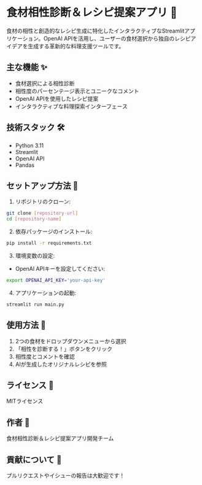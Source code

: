 # 食材相性診断＆レシピ提案アプリ 🍳

食材の相性と創造的なレシピ生成に特化したインタラクティブなStreamlitアプリケーション。OpenAI APIを活用し、ユーザーの食材選択から独自のレシピアイデアを生成する革新的な料理支援ツールです。

## 主な機能 ✨

- 食材選択による相性診断
- 相性度のパーセンテージ表示とユニークなコメント
- OpenAI APIを使用したレシピ提案
- インタラクティブな料理探索インターフェース

## 技術スタック 🛠️

- Python 3.11
- Streamlit
- OpenAI API
- Pandas

## セットアップ方法 🚀

1. リポジトリのクローン:
```bash
git clone [repository-url]
cd [repository-name]
```

2. 依存パッケージのインストール:
```bash
pip install -r requirements.txt
```

3. 環境変数の設定:
- OpenAI APIキーを設定してください:
```bash
export OPENAI_API_KEY='your-api-key'
```

4. アプリケーションの起動:
```bash
streamlit run main.py
```

## 使用方法 📝

1. 2つの食材をドロップダウンメニューから選択
2. 「相性を診断する！」ボタンをクリック
3. 相性度とコメントを確認
4. AIが生成したオリジナルレシピを参照

## ライセンス 📄

MITライセンス

## 作者 👥

食材相性診断＆レシピ提案アプリ開発チーム

## 貢献について 🤝

プルリクエストやイシューの報告は大歓迎です！
